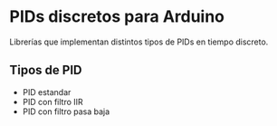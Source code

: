 # PIDs discretos para Arduino

Librerías que implementan distintos tipos de PIDs en tiempo discreto.

## Tipos de PID

- PID estandar
- PID con filtro IIR
- PID con filtro pasa baja
